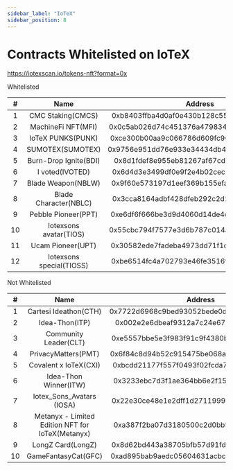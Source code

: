 ```yaml
---
sidebar_label: "IoTeX"
sidebar_position: 8
---
```


# Contracts Whitelisted on IoTeX

https://iotexscan.io/tokens-nft?format=0x

Whitelisted

|#|Name|Address|Supply|
|:-:|:-:|:-:|:-:|
|1|CMC Staking(CMCS)|0xb8403ffba4d0af0e430b128c5569e335ec00c4c9|61280|
|2|MachineFi NFT(MFI)|0x0c5ab026d74c451376a4798342a685a0e99a5bee|10000|
|3|IoTeX PUNKS(PUNK)|0xce300b00aa9c066786d609fc96529dbedaa30b76|6254|
|4|SUMOTEX(SUMOTEX)|0x9756e951dd76e933e34434db4ed38964951e588b|4307|
|5|Burn-Drop Ignite(BDI)|0x8d1fdef8e955eb81267af67cdec9b7f2c688faa5|1354|
|6|I voted(IVOTED)|0x6d4d3e3499df0e9f2e4b02cec088928ff78ad986|941|
|7|Blade Weapon(NBLW)|0x9f60e573197d1eef369b155efa5f048d8d510942|255|
|8|Blade Character(NBLC)|0x3cca8164adbf428dfeb292c2d1ec9803f67c9edb|225|
|9|Pebble Pioneer(PPT)|0xe6df6f666be3d9d4060d14de4c4e778e1addb912|181|
|10|Iotexsons avatar(TIOS)|0x55cbc794f7577e3d6b787c014a607c39373632eb|156|
|11|Ucam Pioneer(UPT)|0x30582ede7fadeba4973dd71f1ce157b7203171ea|102|
|12|Iotexsons special(TIOSS)|0xbe6514fc4a702793e46fe3516fc70d160d13a463|58|

Not Whitelisted

|#|Name|Address|Supply|
|:-:|:-:|:-:|:-:|
|1|Cartesi Ideathon(CTH)|0x7722d6968c9bed93052bede0da66c48a68801b9d|51|
|2|Idea-Thon(ITP)|0x002e2e6dbeaf9312a7c24e6754eb9f21afff7aab|41|
|3|Community Leader(CLT)|0xe5557bbe5e3f983f91c9f4380be7976b65865e38|11|
|4|PrivacyMatters(PMT)|0x6f84c8d94b52c915475be068a4b34164c1c28dc1|10|
|5|Covalent x IoTeX(CXI)|0xbcdd21177f557f0493f02fcda711ac522282e590|10|
|6|Idea-Thon Winner(ITW)|0x3233ebc7d3f1ae364bb6e2f15f6bbb9be2f4b71c|7|
|7|Iotex_Sons_Avatars (IOSA)|0x22e30ce48e1e2dff1d2711999bc35bb69ac8eb13|7|
|8|Metanyx - Limited Edition NFT for IoTeX(Metanyx)|0xa387f2ba07d3180500c2d0bbff2ac7ecc07d88f0|5|
|9|LongZ Card(LongZ)|0x8d62bd443a38705bfb57d91fd130447fcbb8272b|0|
|10|GameFantasyCat(GFC)|0xad895bab9aedc05604631acbcd293010acee2962|0|